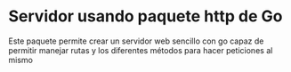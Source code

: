 # Servidor usando paquete http de Go

Este paquete permite crear un servidor web sencillo con go capaz de permitir manejar rutas y los diferentes métodos para hacer peticiones al mismo
